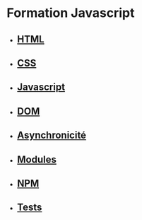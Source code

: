# Formation Javascript

* ## [HTML](./chapitres/html.md)
* ## [CSS](./chapitres/css.md)
* ## [Javascript](./chapitres/javascript.md)
* ## [DOM](./chapitres/dom.md)
* ## [Asynchronicité](./chapitres/asynchrone.md)
* ## [Modules](./chapitres/modules.md)
* ## [NPM](./chapitres/npm.md)
* ## [Tests](./chapitres/tests.md)
